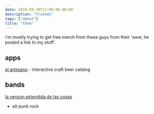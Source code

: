 ```yaml
---
date: 2018-09-20T12:00:00-00:00
description: "friends"
tags: ["about"]
title: "them"
---
```


i'm mostly trying to get free merch from these guys from their 'aww, he posted a
link to my stuff'.

apps
----
[el artesano](http://www.elartesanoapp.com/) - interactive craft beer catalog

bands
-----
[la version extendida de las cosas](https://open.spotify.com/artist/5zfGpBrzndP4czcJTxZgKt)
 - alt punk rock
